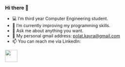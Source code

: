 ### Hi there 👋

- 💻 I’m third year Computer Engineering student.
- 📖 I’m currently improving my programming skills.
- 💬 Ask me about anything you want.
- 📩 My personal gmail address: polat.kayra@gmail.com 
- 📫 You can reach me via LinkedIn: 

<a href = "https://www.linkedin.com/in/kayrapolat/"><img src="https://user-images.githubusercontent.com/75734949/161144266-4223905b-8392-4f4b-9bbf-c93a4569a331.png" align="left" width = "auto" height ="40"></a><br/>
<br/>
